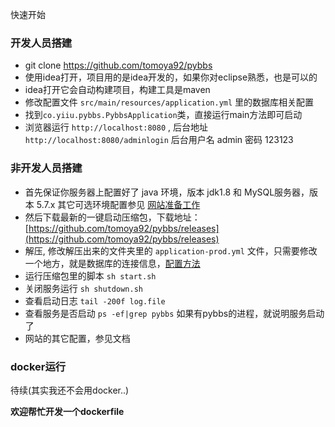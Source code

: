 快速开始

### 开发人员搭建

- git clone https://github.com/tomoya92/pybbs
- 使用idea打开，项目用的是idea开发的，如果你对eclipse熟悉，也是可以的
- idea打开它会自动构建项目，构建工具是maven
- 修改配置文件 `src/main/resources/application.yml` 里的数据库相关配置
- 找到`co.yiiu.pybbs.PybbsApplication`类，直接运行main方法即可启动
- 浏览器运行 `http://localhost:8080` , 后台地址 `http://localhost:8080/adminlogin` 后台用户名 admin 密码 123123

### 非开发人员搭建

- 首先保证你服务器上配置好了 java 环境，版本 jdk1.8 和 MySQL服务器，版本 5.7.x 其它可选环境配置参见 [网站准备工作](https://tomoya92.github.io/pybbs/#/ready)
- 然后下载最新的一键启动压缩包，下载地址：[https://github.com/tomoya92/pybbs/releases](https://github.com/tomoya92/pybbs/releases)
- 解压, 修改解压出来的文件夹里的 `application-prod.yml` 文件，只需要修改一个地方，就是数据库的连接信息，[配置方法](https://tomoya92.github.io/pybbs/#/base)
- 运行压缩包里的脚本 `sh start.sh`
- 关闭服务运行 `sh shutdown.sh` 
- 查看启动日志 `tail -200f log.file`
- 查看服务是否启动 `ps -ef|grep pybbs` 如果有pybbs的进程，就说明服务启动了
- 网站的其它配置，参见文档

### docker运行

待续(其实我还不会用docker..)

**欢迎帮忙开发一个dockerfile**
